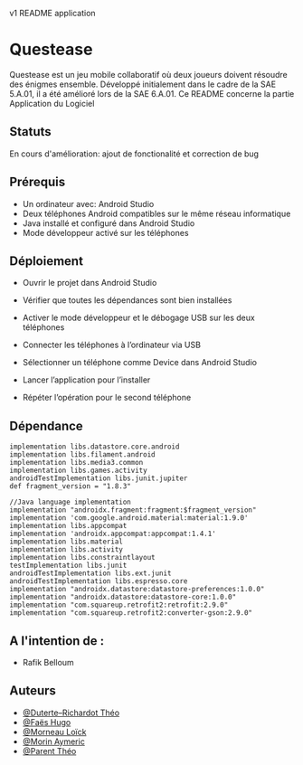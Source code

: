 v1 README application
# Questease

Questease est un jeu mobile collaboratif où deux joueurs doivent résoudre des énigmes ensemble. Développé initialement dans le cadre de la SAE 5.A.01, il a été amélioré lors de la SAE 6.A.01.
Ce README concerne la partie Application du Logiciel


## Statuts

En cours d'amélioration: ajout de fonctionalité et correction de bug
## Prérequis

- Un ordinateur avec:
  Android Studio
- Deux téléphones Android compatibles sur le même réseau informatique
- Java installé et configuré dans Android Studio
- Mode développeur activé sur les téléphones



## Déploiement

- Ouvrir le projet dans Android Studio
- Vérifier que toutes les dépendances sont bien installées

- Activer le mode développeur et le débogage USB sur les deux téléphones
- Connecter les téléphones à l’ordinateur via USB

- Sélectionner un téléphone comme Device dans Android Studio
- Lancer l’application pour l’installer
- Répéter l’opération pour le second téléphone



## Dépendance
    implementation libs.datastore.core.android
    implementation libs.filament.android
    implementation libs.media3.common
    implementation libs.games.activity
    androidTestImplementation libs.junit.jupiter
    def fragment_version = "1.8.3"

    //Java language implementation
    implementation "androidx.fragment:fragment:$fragment_version"
    implementation 'com.google.android.material:material:1.9.0'
    implementation libs.appcompat
    implementation 'androidx.appcompat:appcompat:1.4.1'
    implementation libs.material
    implementation libs.activity
    implementation libs.constraintlayout
    testImplementation libs.junit
    androidTestImplementation libs.ext.junit
    androidTestImplementation libs.espresso.core
    implementation "androidx.datastore:datastore-preferences:1.0.0"
    implementation "androidx.datastore:datastore-core:1.0.0"
    implementation "com.squareup.retrofit2:retrofit:2.9.0"
    implementation "com.squareup.retrofit2:converter-gson:2.9.0"
## A l'intention de :

- Rafik Belloum
## Auteurs

- [ @Duterte–Richardot Théo](https://github.com/Arirou)
- [ @Faës Hugo](https://github.com/TWP444)
- [ @Morneau Loïck]( https://github.com/Rafale2000 )
- [ @Morin Aymeric](https://github.com/Aymeric0000)
- [ @Parent Théo](https://github.com/letheos)
